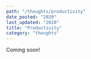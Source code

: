 ```yaml
---
path: "/thoughts/productivity"
date_posted: "2020"
last_updated: "2020"
title: "Productivity"
category: "thoughts"
---
```


Coming soon!